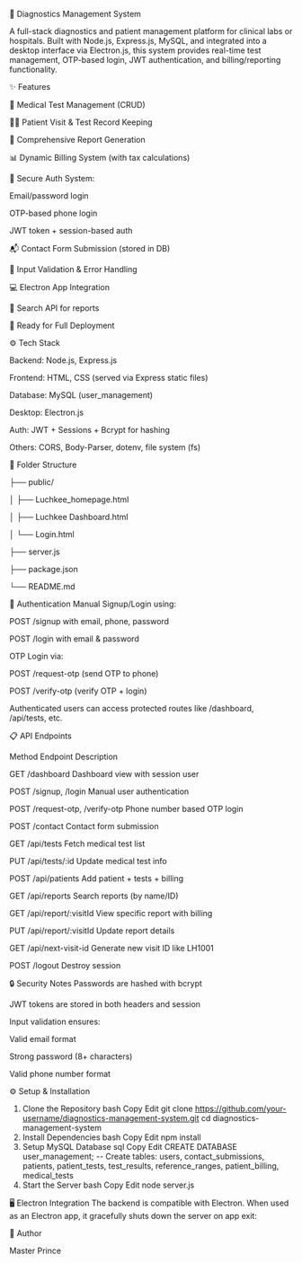 🧬 Diagnostics Management System 

A full-stack diagnostics and patient management platform for clinical labs or hospitals. Built with Node.js, Express.js, MySQL, and integrated into a desktop interface via Electron.js, this system provides real-time test management, OTP-based login, JWT authentication, and billing/reporting functionality.

✨ Features

🧪 Medical Test Management (CRUD)

👩‍⚕️ Patient Visit & Test Record Keeping

📄 Comprehensive Report Generation

📊 Dynamic Billing System (with tax calculations)

🔐 Secure Auth System:

Email/password login

OTP-based phone login

JWT token + session-based auth

📬 Contact Form Submission (stored in DB)

🧠 Input Validation & Error Handling

💻 Electron App Integration

🔎 Search API for reports

🚀 Ready for Full Deployment

⚙️ Tech Stack

Backend: Node.js, Express.js

Frontend: HTML, CSS (served via Express static files)

Database: MySQL (user_management)

Desktop: Electron.js

Auth: JWT + Sessions + Bcrypt for hashing

Others: CORS, Body-Parser, dotenv, file system (fs)

📁 Folder Structure

├── public/

│   ├── Luchkee_homepage.html

│   ├── Luchkee Dashboard.html

│   └── Login.html

├── server.js

├── package.json

└── README.md

🔐 Authentication
Manual Signup/Login using:

POST /signup with email, phone, password

POST /login with email & password

OTP Login via:

POST /request-otp (send OTP to phone)

POST /verify-otp (verify OTP + login)

Authenticated users can access protected routes like /dashboard, /api/tests, etc.

📋 API Endpoints

Method	Endpoint	Description

GET	/dashboard	Dashboard view with session user

POST	/signup, /login	Manual user authentication

POST	/request-otp, /verify-otp	Phone number based OTP login

POST	/contact	Contact form submission

GET	/api/tests	Fetch medical test list

PUT	/api/tests/:id	Update medical test info

POST	/api/patients	Add patient + tests + billing

GET	/api/reports	Search reports (by name/ID)

GET	/api/report/:visitId	View specific report with billing

PUT	/api/report/:visitId	Update report details

GET	/api/next-visit-id	Generate new visit ID like LH1001

POST	/logout	Destroy session

🔒 Security Notes
Passwords are hashed with bcrypt

JWT tokens are stored in both headers and session

Input validation ensures:

Valid email format

Strong password (8+ characters)

Valid phone number format

⚙️ Setup & Installation
1. Clone the Repository
bash
Copy
Edit
git clone https://github.com/your-username/diagnostics-management-system.git
cd diagnostics-management-system
2. Install Dependencies
bash
Copy
Edit
npm install
3. Setup MySQL Database
sql
Copy
Edit
CREATE DATABASE user_management;
-- Create tables: users, contact_submissions, patients, patient_tests, test_results, reference_ranges, patient_billing, medical_tests
4. Start the Server
bash
Copy
Edit
node server.js

🖥️ Electron Integration
The backend is compatible with Electron. When used as an Electron app, it gracefully shuts down the server on app exit:

👤 Author

Master Prince
